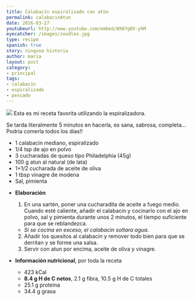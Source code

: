 ```yaml
---
title: Calabacín espiralizado con atún
permalink: calabacinAtun
date: 2016-03-27
youtubeurl: http://www.youtube.com/embed/WX87g0V-yhM
eyecatcher: /images/zoodles.jpg
type: recipe
spanish: true
story: ninguna historia
author: maria
layout: post
category: 
- principal
tags: 
- calabacín
- espiralizado
- pescado
---
```

<img src="https://farm1.staticflickr.com/720/31583110831_9b91938b81_o_d.jpg" />
Esta es mi receta favorita utilizando la espiralizadora. 

Se tarda literalmente 5 minutos en hacerla, es sana, sabrosa, completa... Podria comerla todos los dias!!

<ul>
  <li>1 calabacin mediano, espiralizado</li>
  <li>1/4 tsp de ajo en polvo</li>
  <li>3 cucharadas de queso tipo Philadelphia (45g)</li>
  <li>100 g atun al natural (de lata)</li>
  <li>1+1/2 cucharada de aceite de oliva</li>
  <li>1 tbsp vinagre de modena</li>
  <li>Sal, pimienta</li>
</ul>

* **Elaboración**
  1. En una sartén, poner una cucharadita de aceite a fuego medio. Cuando esté caliente, añadir el calabacin y cocinarlo con el ajo en polvo, sal y pimienta durante unos 2 minutos, el tiempo suficiente para que se reblandezca. 
   - _Si se cocina en exceso, el calabacin soltara agua._
  2. Añadir los quesitos al calabacin y remover todo bien para que se derritan y se forme una salsa. 
  3. Servir con atun por encima, aceite de oliva y vinagre. 

* **Información nutricional**, por toda la receta
  - 423 kCal
  - **8.4 g H de C netos**, 2.1 g fibra, 10.5 g H de C totales
  - 25.1 g proteina
  - 34.4 g grasa
